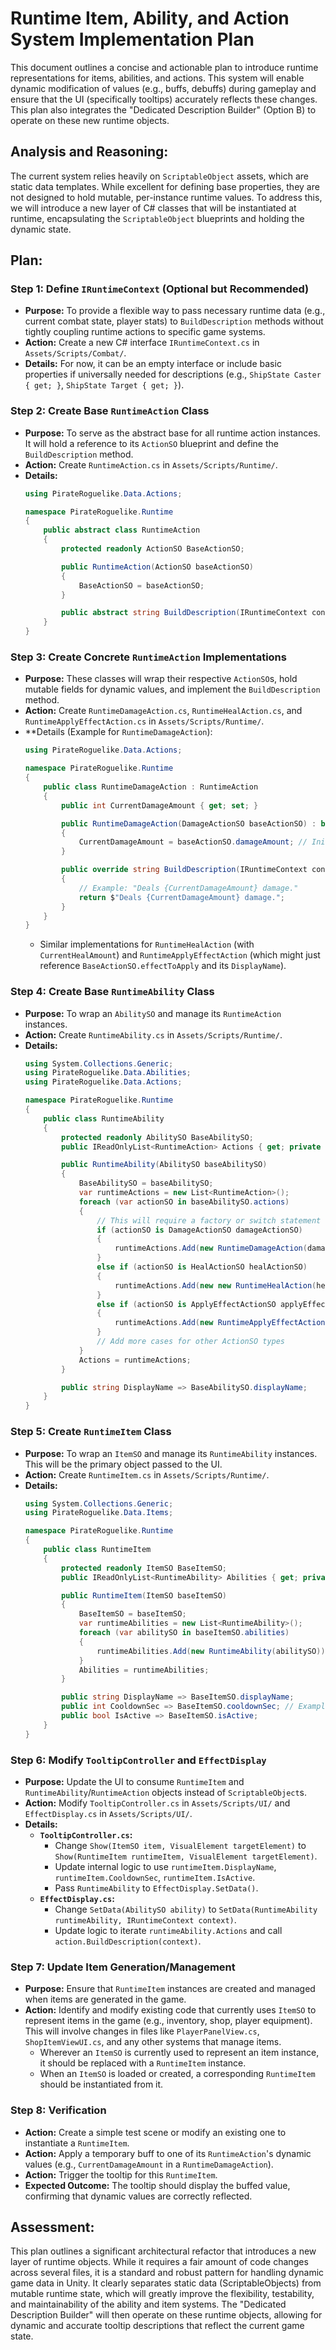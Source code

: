 # Runtime Item, Ability, and Action System Implementation Plan

This document outlines a concise and actionable plan to introduce runtime representations for items, abilities, and actions. This system will enable dynamic modification of values (e.g., buffs, debuffs) during gameplay and ensure that the UI (specifically tooltips) accurately reflects these changes. This plan also integrates the "Dedicated Description Builder" (Option B) to operate on these new runtime objects.

## Analysis and Reasoning:

The current system relies heavily on `ScriptableObject` assets, which are static data templates. While excellent for defining base properties, they are not designed to hold mutable, per-instance runtime values. To address this, we will introduce a new layer of C# classes that will be instantiated at runtime, encapsulating the `ScriptableObject` blueprints and holding the dynamic state.

## Plan:

### Step 1: Define `IRuntimeContext` (Optional but Recommended)

*   **Purpose:** To provide a flexible way to pass necessary runtime data (e.g., current combat state, player stats) to `BuildDescription` methods without tightly coupling runtime actions to specific game systems.
*   **Action:** Create a new C# interface `IRuntimeContext.cs` in `Assets/Scripts/Combat/`.
*   **Details:** For now, it can be an empty interface or include basic properties if universally needed for descriptions (e.g., `ShipState Caster { get; }`, `ShipState Target { get; }`).

### Step 2: Create Base `RuntimeAction` Class

*   **Purpose:** To serve as the abstract base for all runtime action instances. It will hold a reference to its `ActionSO` blueprint and define the `BuildDescription` method.
*   **Action:** Create `RuntimeAction.cs` in `Assets/Scripts/Runtime/`.
*   **Details:**
    ```csharp
    using PirateRoguelike.Data.Actions;

    namespace PirateRoguelike.Runtime
    {
        public abstract class RuntimeAction
        {
            protected readonly ActionSO BaseActionSO;

            public RuntimeAction(ActionSO baseActionSO)
            {
                BaseActionSO = baseActionSO;
            }

            public abstract string BuildDescription(IRuntimeContext context);
        }
    }
    ```

### Step 3: Create Concrete `RuntimeAction` Implementations

*   **Purpose:** These classes will wrap their respective `ActionSO`s, hold mutable fields for dynamic values, and implement the `BuildDescription` method.
*   **Action:** Create `RuntimeDamageAction.cs`, `RuntimeHealAction.cs`, and `RuntimeApplyEffectAction.cs` in `Assets/Scripts/Runtime/`.
*   **Details (Example for `RuntimeDamageAction`):
    ```csharp
    using PirateRoguelike.Data.Actions;

    namespace PirateRoguelike.Runtime
    {
        public class RuntimeDamageAction : RuntimeAction
        {
            public int CurrentDamageAmount { get; set; }

            public RuntimeDamageAction(DamageActionSO baseActionSO) : base(baseActionSO)
            {
                CurrentDamageAmount = baseActionSO.damageAmount; // Initialize from SO
            }

            public override string BuildDescription(IRuntimeContext context)
            {
                // Example: "Deals {CurrentDamageAmount} damage."
                return $"Deals {CurrentDamageAmount} damage.";
            }
        }
    }
    ```
    *   Similar implementations for `RuntimeHealAction` (with `CurrentHealAmount`) and `RuntimeApplyEffectAction` (which might just reference `BaseActionSO.effectToApply` and its `DisplayName`).

### Step 4: Create Base `RuntimeAbility` Class

*   **Purpose:** To wrap an `AbilitySO` and manage its `RuntimeAction` instances.
*   **Action:** Create `RuntimeAbility.cs` in `Assets/Scripts/Runtime/`.
*   **Details:**
    ```csharp
    using System.Collections.Generic;
    using PirateRoguelike.Data.Abilities;
    using PirateRoguelike.Data.Actions;

    namespace PirateRoguelike.Runtime
    {
        public class RuntimeAbility
        {
            protected readonly AbilitySO BaseAbilitySO;
            public IReadOnlyList<RuntimeAction> Actions { get; private set; }

            public RuntimeAbility(AbilitySO baseAbilitySO)
            {
                BaseAbilitySO = baseAbilitySO;
                var runtimeActions = new List<RuntimeAction>();
                foreach (var actionSO in baseAbilitySO.actions)
                {
                    // This will require a factory or switch statement to create the correct RuntimeAction type
                    if (actionSO is DamageActionSO damageActionSO)
                    {
                        runtimeActions.Add(new RuntimeDamageAction(damageActionSO));
                    }
                    else if (actionSO is HealActionSO healActionSO)
                    {
                        runtimeActions.Add(new new RuntimeHealAction(healActionSO));
                    }
                    else if (actionSO is ApplyEffectActionSO applyEffectActionSO)
                    {
                        runtimeActions.Add(new RuntimeApplyEffectAction(applyEffectActionSO));
                    }
                    // Add more cases for other ActionSO types
                }
                Actions = runtimeActions;
            }

            public string DisplayName => BaseAbilitySO.displayName;
        }
    }
    ```

### Step 5: Create `RuntimeItem` Class

*   **Purpose:** To wrap an `ItemSO` and manage its `RuntimeAbility` instances. This will be the primary object passed to the UI.
*   **Action:** Create `RuntimeItem.cs` in `Assets/Scripts/Runtime/`.
*   **Details:**
    ```csharp
    using System.Collections.Generic;
    using PirateRoguelike.Data.Items;

    namespace PirateRoguelike.Runtime
    {
        public class RuntimeItem
        {
            protected readonly ItemSO BaseItemSO;
            public IReadOnlyList<RuntimeAbility> Abilities { get; private set; }

            public RuntimeItem(ItemSO baseItemSO)
            {
                BaseItemSO = baseItemSO;
                var runtimeAbilities = new List<RuntimeAbility>();
                foreach (var abilitySO in baseItemSO.abilities)
                {
                    runtimeAbilities.Add(new RuntimeAbility(abilitySO));
                }
                Abilities = runtimeAbilities;
            }

            public string DisplayName => BaseItemSO.displayName;
            public int CooldownSec => BaseItemSO.cooldownSec; // Example of passing through static data
            public bool IsActive => BaseItemSO.isActive;
        }
    }
    ```

### Step 6: Modify `TooltipController` and `EffectDisplay`

*   **Purpose:** Update the UI to consume `RuntimeItem` and `RuntimeAbility`/`RuntimeAction` objects instead of `ScriptableObject`s.
*   **Action:** Modify `TooltipController.cs` in `Assets/Scripts/UI/` and `EffectDisplay.cs` in `Assets/Scripts/UI/`.
*   **Details:**
    *   **`TooltipController.cs`:**
        *   Change `Show(ItemSO item, VisualElement targetElement)` to `Show(RuntimeItem runtimeItem, VisualElement targetElement)`.
        *   Update internal logic to use `runtimeItem.DisplayName`, `runtimeItem.CooldownSec`, `runtimeItem.IsActive`.
        *   Pass `RuntimeAbility` to `EffectDisplay.SetData()`.
    *   **`EffectDisplay.cs`:**
        *   Change `SetData(AbilitySO ability)` to `SetData(RuntimeAbility runtimeAbility, IRuntimeContext context)`.
        *   Update logic to iterate `runtimeAbility.Actions` and call `action.BuildDescription(context)`.

### Step 7: Update Item Generation/Management

*   **Purpose:** Ensure that `RuntimeItem` instances are created and managed when items are generated in the game.
*   **Action:** Identify and modify existing code that currently uses `ItemSO` to represent items in the game (e.g., inventory, shop, player equipment). This will involve changes in files like `PlayerPanelView.cs`, `ShopItemViewUI.cs`, and any other systems that manage items.
    *   Wherever an `ItemSO` is currently used to represent an item instance, it should be replaced with a `RuntimeItem` instance.
    *   When an `ItemSO` is loaded or created, a corresponding `RuntimeItem` should be instantiated from it.

### Step 8: Verification

*   **Action:** Create a simple test scene or modify an existing one to instantiate a `RuntimeItem`.
*   **Action:** Apply a temporary buff to one of its `RuntimeAction`'s dynamic values (e.g., `CurrentDamageAmount` in a `RuntimeDamageAction`).
*   **Action:** Trigger the tooltip for this `RuntimeItem`.
*   **Expected Outcome:** The tooltip should display the buffed value, confirming that dynamic values are correctly reflected.

## Assessment:

This plan outlines a significant architectural refactor that introduces a new layer of runtime objects. While it requires a fair amount of code changes across several files, it is a standard and robust pattern for handling dynamic game data in Unity. It clearly separates static data (ScriptableObjects) from mutable runtime state, which will greatly improve the flexibility, testability, and maintainability of the ability and item systems. The "Dedicated Description Builder" will then operate on these runtime objects, allowing for dynamic and accurate tooltip descriptions that reflect the current game state.
